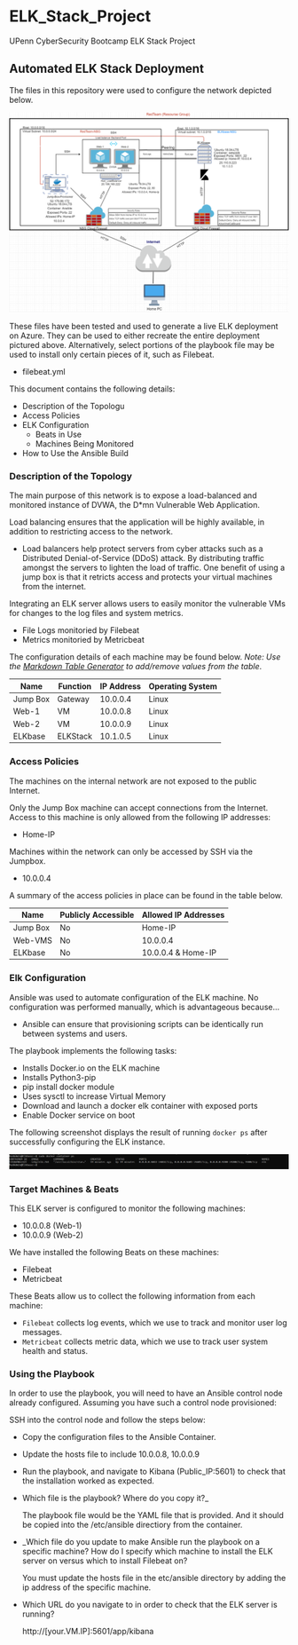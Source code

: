 # ELK_Stack_Project
UPenn CyberSecurity Bootcamp ELK Stack Project

## Automated ELK Stack Deployment

The files in this repository were used to configure the network depicted below.

![](Diagrams/Network-Diagram.png)

These files have been tested and used to generate a live ELK deployment on Azure. They can be used to either recreate the entire deployment pictured above. Alternatively, select portions of the playbook file may be used to install only certain pieces of it, such as Filebeat.

  - filebeat.yml

This document contains the following details:
- Description of the Topologu
- Access Policies
- ELK Configuration
  - Beats in Use
  - Machines Being Monitored
- How to Use the Ansible Build


### Description of the Topology

The main purpose of this network is to expose a load-balanced and monitored instance of DVWA, the D*mn Vulnerable Web Application.

Load balancing ensures that the application will be highly available, in addition to restricting access to the network.
- Load balancers help protect servers from cyber attacks such as a Distributed Denial-of-Service (DDoS) attack. By distributing traffic amongst the servers to lighten the load of traffic. One benefit of using a jump box is that it retricts access and protects your virtual machines from the internet.

Integrating an ELK server allows users to easily monitor the vulnerable VMs for changes to the log files and system metrics.
- File Logs monitoried by Filebeat
- Metrics monitoried by Metricbeat

The configuration details of each machine may be found below.
_Note: Use the [Markdown Table Generator](http://www.tablesgenerator.com/markdown_tables) to add/remove values from the table_.

| Name     | Function | IP Address | Operating System |
|----------|----------|------------|------------------|
| Jump Box | Gateway  | 10.0.0.4   | Linux            |
| Web-1    | VM       | 10.0.0.8   | Linux            |
| Web-2    | VM       | 10.0.0.9   | Linux            |
| ELKbase  | ELKStack | 10.1.0.5   | Linux            |

### Access Policies

The machines on the internal network are not exposed to the public Internet. 

Only the Jump Box machine can accept connections from the Internet. Access to this machine is only allowed from the following IP addresses:
- Home-IP

Machines within the network can only be accessed by SSH via the Jumpbox.
- 10.0.0.4

A summary of the access policies in place can be found in the table below.

| Name     | Publicly Accessible | Allowed IP Addresses |
|----------|---------------------|----------------------|
| Jump Box | No                  |  Home-IP             |
| Web-VMS  | No                  |  10.0.0.4            |
| ELKbase  | No                  |  10.0.0.4 & Home-IP  |

### Elk Configuration

Ansible was used to automate configuration of the ELK machine. No configuration was performed manually, which is advantageous because...
- Ansible can ensure that provisioning scripts can be identically run between systems and users.

The playbook implements the following tasks:
- Installs Docker.io on the ELK machine
- Installs Python3-pip
- pip install docker module
- Uses sysctl to increase Virtual Memory
- Download and launch a docker elk container with exposed ports
- Enable Docker service on boot

The following screenshot displays the result of running `docker ps` after successfully configuring the ELK instance.

![](Images/docker_ps_output.PNG)

### Target Machines & Beats
This ELK server is configured to monitor the following machines:
- 10.0.0.8 (Web-1)
- 10.0.0.9 (Web-2)

We have installed the following Beats on these machines:
- Filebeat
- Metricbeat 

These Beats allow us to collect the following information from each machine:
- `Filebeat` collects log events, which we use to track and monitor user log messages.
- `Metricbeat` collects metric data, which we use to track user system health and status.


### Using the Playbook
In order to use the playbook, you will need to have an Ansible control node already configured. Assuming you have such a control node provisioned: 

SSH into the control node and follow the steps below:
- Copy the configuration files to the Ansible Container.
- Update the hosts file to include 10.0.0.8, 10.0.0.9
- Run the playbook, and navigate to Kibana (Public_IP:5601) to check that the installation worked as expected.

- Which file is the playbook? Where do you copy it?_

   The playbook file would be the YAML file that is provided. And it should be copied into the /etc/ansible directiory from the container.
   
- _Which file do you update to make Ansible run the playbook on a specific machine? How do I specify which machine to install the ELK server on versus which to install Filebeat on?

  You must update the hosts file in the etc/ansible directory by adding the ip address of the specific machine.
  
- Which URL do you navigate to in order to check that the ELK server is running?

  http://[your.VM.IP]:5601/app/kibana

